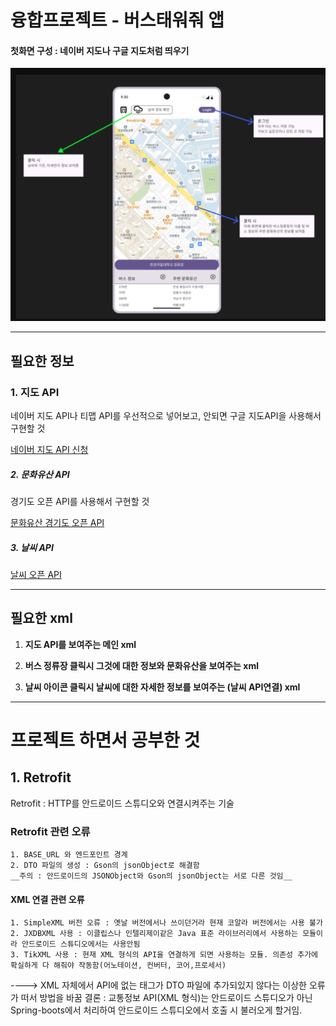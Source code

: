 # 융합프로젝트 - 버스태워줘 앱

#### 첫화면 구성 : 네이버 지도나 구글 지도처럼 띄우기

![완성된 앱 구조](https://github.com/ysh1015/Transport_Project/blob/FrontAnd_MAP/%EC%8A%A4%ED%81%AC%EB%A6%B0%EC%83%B7_10-10-2024_16321_cdn.discordapp.com.jpeg)

---

## 필요한 정보

### 1. 지도 API

네이버 지도 API나 티맵 API를 우선적으로 넣어보고, 안되면 구글 지도API을 사용해서 구현할 것

[네이버 지도 API 신청](https://www.ncloud.com/product/applicationService/maps)

##### 2. 문화유산 API

경기도 오픈 API를 사용해서 구현할 것

[문화유산 경기도 오픈 API](https://www.data.go.kr/data/15094713/fileData.do)

##### 3. 날씨 API

[날씨 오픈 API](https://www.data.go.kr/tcs/dss/selectApiDataDetailView.do?publicDataPk=15084084)

---



## 필요한 xml

1. __지도 API를 보여주는 메인 xml__

2. __버스 정류장 클릭시 그것에 대한 정보와 문화유산을 보여주는 xml__

3. __날씨 아이콘 클릭시 날씨에 대한 자세한 정보를 보여주는 (날씨 API연결) xml__ 





---

# 프로젝트 하면서 공부한 것
## 1. Retrofit
  Retrofit : HTTP를 안드로이드 스튜디오와 연결시켜주는 기술

  ### Retrofit 관련 오류
    1. BASE_URL 와 엔드포인트 경계
    2. DTO 파일의 생성 : Gson의 jsonObject로 해결함
    __주의 : 안드로이드의 JSONObject와 Gson의 jsonObject는 서로 다른 것임__

#### XML 연결 관련 오류
    1. SimpleXML 버전 오류 : 옛날 버전에서나 쓰이던거라 현재 코알라 버전에서는 사용 불가
    2. JXDBXML 사용 : 이클립스나 인텔리제이같은 Java 표준 라이브러리에서 사용하는 모듈이라 안드로이드 스튜디오에서는 사용안됨
    3. TikXML 사용 : 현재 XML 형식의 API을 연결하게 되면 사용하는 모듈. 의존성 추가에 확실하게 다 해줘야 작동함(어노테이션, 컨버터, 코어,프로세서)
----> XML 자체에서 API에 없는 태그가 DTO 파일에 추가되있지 않다는 이상한 오류가 떠서 방법을 바꿈
결론 : 교통정보 API(XML 형식)는 안드로이드 스튜디오가 아닌 Spring-boots에서 처리하여 안드로이드 스튜디오에서 호출 시 불러오게 할거임.
